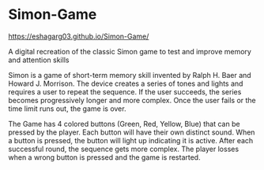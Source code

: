 # Simon-Game
https://eshagarg03.github.io/Simon-Game/


A digital recreation of the classic Simon game to test and improve memory and attention skills

Simon is a game of short-term memory skill invented by Ralph H. Baer and Howard J. Morrison. The device creates a series of tones and lights and requires a user to repeat the sequence. If the user succeeds, the series becomes progressively longer and more complex. Once the user fails or the time limit runs out, the game is over.

The Game has 4 colored buttons (Green, Red, Yellow, Blue) that can be pressed by the player.
Each button will have their own distinct sound.
When a button is pressed, the button will light up indicating it is active.
After each successful round, the sequence gets more complex.
The player losses when a wrong button is pressed and the game is restarted. 

